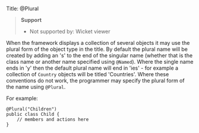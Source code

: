 Title: @Plural

> **Support**
> 
> * Not supported by: Wicket viewer

When the framework displays a collection of several objects it may use
the plural form of the object type in the title. By default the plural
name will be created by adding an 's' to the end of the singular name
(whether that is the class name or another name specified using
`@Named`). Where the single name ends in 'y' then the default plural
name will end in 'ies' - for example a collection of `Country` objects
will be titled 'Countries'. Where these conventions do not work, the
programmer may specify the plural form of the name using `@Plural`.

For example:

    @Plural("Children")
    public class Child {
        // members and actions here
    }
